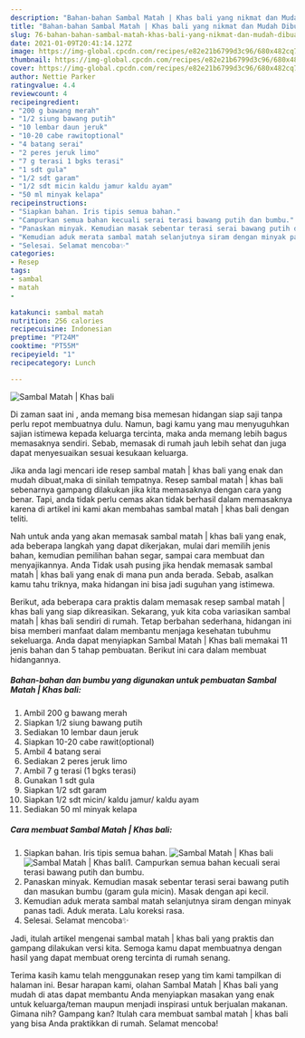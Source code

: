 ```yaml
---
description: "Bahan-bahan Sambal Matah | Khas bali yang nikmat dan Mudah Dibuat"
title: "Bahan-bahan Sambal Matah | Khas bali yang nikmat dan Mudah Dibuat"
slug: 76-bahan-bahan-sambal-matah-khas-bali-yang-nikmat-dan-mudah-dibuat
date: 2021-01-09T20:41:14.127Z
image: https://img-global.cpcdn.com/recipes/e82e21b6799d3c96/680x482cq70/sambal-matah-khas-bali-foto-resep-utama.jpg
thumbnail: https://img-global.cpcdn.com/recipes/e82e21b6799d3c96/680x482cq70/sambal-matah-khas-bali-foto-resep-utama.jpg
cover: https://img-global.cpcdn.com/recipes/e82e21b6799d3c96/680x482cq70/sambal-matah-khas-bali-foto-resep-utama.jpg
author: Nettie Parker
ratingvalue: 4.4
reviewcount: 4
recipeingredient:
- "200 g bawang merah"
- "1/2 siung bawang putih"
- "10 lembar daun jeruk"
- "10-20 cabe rawitoptional"
- "4 batang serai"
- "2 peres jeruk limo"
- "7 g terasi 1 bgks terasi"
- "1 sdt gula"
- "1/2 sdt garam"
- "1/2 sdt micin kaldu jamur kaldu ayam"
- "50 ml minyak kelapa"
recipeinstructions:
- "Siapkan bahan. Iris tipis semua bahan."
- "Campurkan semua bahan kecuali serai terasi bawang putih dan bumbu."
- "Panaskan minyak. Kemudian masak sebentar terasi serai bawang putih dan masukan bumbu (garam gula micin). Masak dengan api kecil."
- "Kemudian aduk merata sambal matah selanjutnya siram dengan minyak panas tadi. Aduk merata. Lalu koreksi rasa."
- "Selesai. Selamat mencoba✨"
categories:
- Resep
tags:
- sambal
- matah
- 

katakunci: sambal matah  
nutrition: 256 calories
recipecuisine: Indonesian
preptime: "PT24M"
cooktime: "PT55M"
recipeyield: "1"
recipecategory: Lunch

---
```



![Sambal Matah | Khas bali](https://img-global.cpcdn.com/recipes/e82e21b6799d3c96/680x482cq70/sambal-matah-khas-bali-foto-resep-utama.jpg)

Di zaman  saat ini , anda memang bisa memesan hidangan siap saji tanpa perlu repot membuatnya dulu. Namun, bagi kamu yang mau menyuguhkan sajian istimewa kepada keluarga tercinta, maka anda memang lebih bagus memasaknya sendiri. Sebab, memasak di rumah jauh lebih sehat dan juga dapat menyesuaikan sesuai kesukaan keluarga.

Jika anda lagi mencari ide resep sambal matah | khas bali yang enak dan mudah dibuat,maka di sinilah tempatnya. Resep sambal matah | khas bali  sebenarnya gampang dilakukan jika kita memasaknya dengan cara yang benar. Tapi, anda tidak perlu cemas akan tidak berhasil dalam memasaknya 
karena di artikel ini kami akan membahas sambal matah | khas bali dengan teliti.  



Nah untuk anda yang akan memasak sambal matah | khas bali yang enak, ada beberapa langkah yang dapat dikerjakan, mulai dari memilih jenis bahan, kemudian pemilihan bahan segar, sampai cara membuat dan menyajikannya. Anda Tidak usah pusing jika hendak memasak sambal matah | khas bali yang enak di mana pun anda berada. Sebab, asalkan kamu  tahu triknya, maka hidangan ini bisa jadi suguhan yang istimewa.

Berikut, ada beberapa cara praktis  dalam memasak resep sambal matah | khas bali yang siap dikreasikan. Sekarang, yuk kita coba variasikan sambal matah | khas bali sendiri di rumah. Tetap berbahan sederhana, hidangan ini bisa memberi manfaat dalam membantu menjaga kesehatan tubuhmu sekeluarga. Anda dapat menyiapkan Sambal Matah | Khas bali memakai 11 jenis bahan dan 5 tahap pembuatan. Berikut ini cara dalam membuat hidangannya.

<!--inarticleads1-->

##### Bahan-bahan dan bumbu yang digunakan untuk pembuatan Sambal Matah | Khas bali:

1. Ambil 200 g bawang merah
1. Siapkan 1/2 siung bawang putih
1. Sediakan 10 lembar daun jeruk
1. Siapkan 10-20 cabe rawit(optional)
1. Ambil 4 batang serai
1. Sediakan 2 peres jeruk limo
1. Ambil 7 g terasi (1 bgks terasi)
1. Gunakan 1 sdt gula
1. Siapkan 1/2 sdt garam
1. Siapkan 1/2 sdt micin/ kaldu jamur/ kaldu ayam
1. Sediakan 50 ml minyak kelapa




<!--inarticleads2-->

##### Cara membuat Sambal Matah | Khas bali:

1. Siapkan bahan. Iris tipis semua bahan.
<img src="https://img-global.cpcdn.com/steps/87642cb3922427df/160x128cq70/sambal-matah-khas-bali-langkah-memasak-1-foto.jpg" alt="Sambal Matah | Khas bali"><img src="https://img-global.cpcdn.com/steps/604cab63674cd66b/160x128cq70/sambal-matah-khas-bali-langkah-memasak-1-foto.jpg" alt="Sambal Matah | Khas bali">1. Campurkan semua bahan kecuali serai terasi bawang putih dan bumbu.
1. Panaskan minyak. Kemudian masak sebentar terasi serai bawang putih dan masukan bumbu (garam gula micin). Masak dengan api kecil.
1. Kemudian aduk merata sambal matah selanjutnya siram dengan minyak panas tadi. Aduk merata. Lalu koreksi rasa.
1. Selesai. Selamat mencoba✨




Jadi, itulah artikel mengenai  sambal matah | khas bali  yang praktis dan gampang dilakukan versi kita. Semoga kamu dapat membuatnya dengan hasil yang dapat membuat oreng tercinta di rumah senang. 

Terima kasih kamu telah menggunakan resep yang tim kami tampilkan di halaman ini. Besar harapan kami, olahan  Sambal Matah | Khas bali yang mudah di atas dapat membantu Anda menyiapkan masakan yang enak untuk keluarga/teman maupun menjadi inspirasi untuk berjualan makanan. Gimana nih? Gampang kan? Itulah cara membuat sambal matah | khas bali yang bisa Anda praktikkan di rumah. Selamat mencoba!

